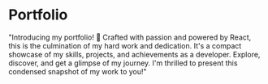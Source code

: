 # Portfolio
"Introducing my portfolio! 🚀 Crafted with passion and powered by React, this is the culmination of my hard work and dedication. It's a compact showcase of my skills, projects, and achievements as a developer. Explore, discover, and get a glimpse of my journey. I'm thrilled to present this condensed snapshot of my work to you!"
